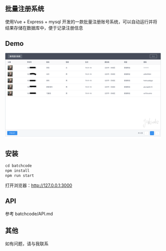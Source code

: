 ## 批量注册系统

使用Vue + Express + mysql 开发的一款批量注册账号系统，可以自动运行并将结果存储在数据库中，便于记录注册信息

## Demo

![](./docs/demo.png)

## 安装

```
cd batchcode
npm install
npm run start
```

打开浏览器：http://127.0.0.1:3000

## API

参考 batchcode/API.md

## 其他

如有问题，请与我联系